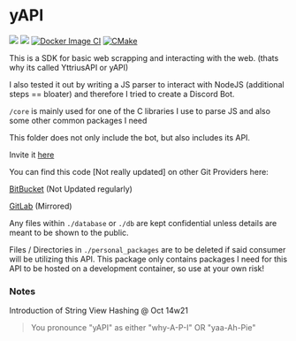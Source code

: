 # yAPI
![](https://img.shields.io/github/languages/code-size/exoad/yAPI) ![](https://img.shields.io/github/repo-size/exoad/yAPI) [![Docker Image CI](https://github.com/exoad/yAPI/actions/workflows/docker-image.yml/badge.svg)](https://github.com/exoad/yAPI/actions/workflows/docker-image.yml) [![CMake](https://github.com/exoad/yAPI/actions/workflows/cmake.yml/badge.svg)](https://github.com/exoad/yAPI/actions/workflows/cmake.yml)

This is a SDK for basic web scrapping and interacting with the web. (thats why its called YttriusAPI or yAPI)

I also tested it out by writing a JS parser to interact with NodeJS (additional steps == bloater) and therefore I tried to create a Discord Bot.

`/core` is mainly used for one of the C libraries I use to parse JS and also some other common packages I need

This folder does not only include the bot, but also includes its API.

Invite it [here](https://discord.com/oauth2/authorize?client_id=871572127806017627&permissions=3154508918&scope=bot)

You can find this code [Not really updated] on other Git Providers here:

[BitBucket](https://bitbucket.org/exoad/yapi/src/master/) (Not Updated regularly)

[GitLab](https://gitlab.com/exoad/yAPI) (Mirrored)

Any files within `./database` or `./db` are kept confidential unless details are meant to be shown to the public. 

Files / Directories in `./personal_packages` are to be deleted if said consumer will be utilizing this API. This package only contains packages I need for this API to be hosted on a development container, so use at your own risk!

### Notes

Introduction of String View Hashing @ Oct 14w21


> You pronounce "yAPI" as either "why-A-P-I" OR "yaa-Ah-Pie"
